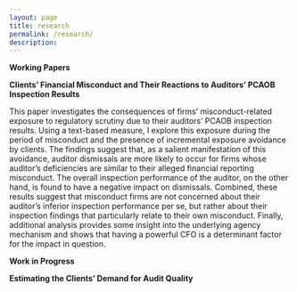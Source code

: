 ```yaml
---
layout: page
title: research
permalink: /research/
description: 
---
```

<strong>Working Papers</strong>

**Clients’ Financial Misconduct and Their Reactions to Auditors’ PCAOB Inspection Results**

This paper investigates the consequences of firms’ misconduct-related exposure to regulatory scrutiny due to their auditors’ PCAOB inspection results. Using a text-based measure, I explore this exposure during the period of misconduct and the presence of incremental exposure avoidance by clients. The findings suggest that, as a salient manifestation of this avoidance, auditor dismissals are more likely to occur for firms whose auditor’s deficiencies are similar to their alleged financial reporting misconduct. The overall inspection performance of the auditor, on the other hand, is found to have a negative impact on dismissals. Combined, these results suggest that misconduct firms are not concerned about their auditor’s inferior inspection performance per se, but rather about their inspection findings that particularly relate to their own misconduct. Finally, additional analysis provides some insight into the underlying agency mechanism and shows that having a powerful CFO is a determinant factor for the impact in question. 

<strong>Work in Progress</strong>

<b>Estimating the Clients’ Demand for Audit Quality</b>
